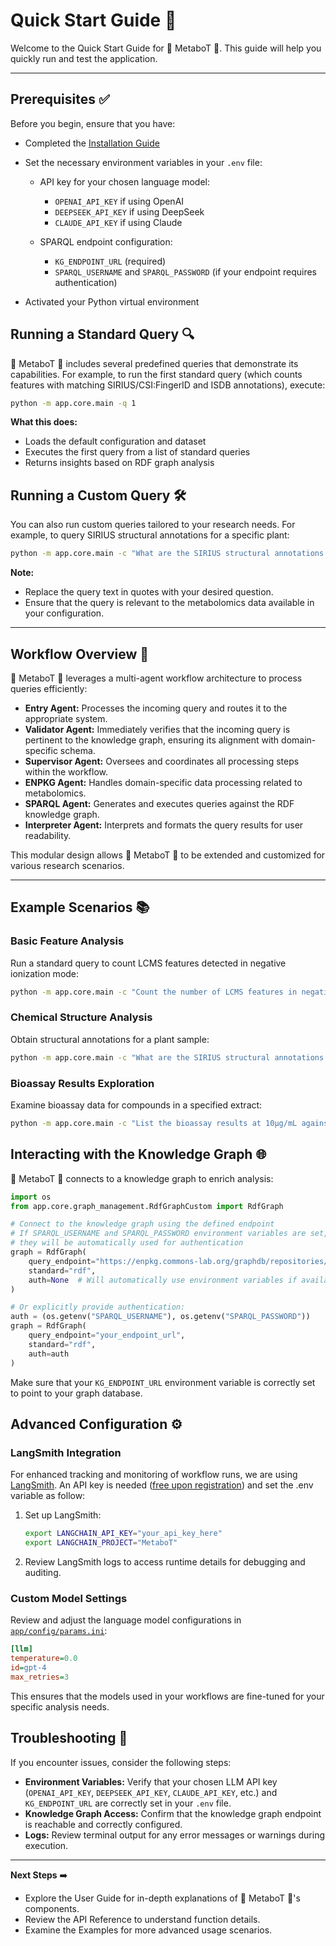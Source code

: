 # Quick Start Guide 🚀

Welcome to the Quick Start Guide for 🧪 MetaboT 🍵. This guide will help you quickly run and test the application.

---

## Prerequisites ✅

Before you begin, ensure that you have:

- Completed the [Installation Guide](installation.md)

- Set the necessary environment variables in your `.env` file:

    - API key for your chosen language model:
         - `OPENAI_API_KEY` if using OpenAI
         - `DEEPSEEK_API_KEY` if using DeepSeek
        - `CLAUDE_API_KEY` if using Claude

    -  SPARQL endpoint configuration:
         - `KG_ENDPOINT_URL` (required)
        - `SPARQL_USERNAME` and `SPARQL_PASSWORD` (if your endpoint requires authentication)
    
- Activated your Python virtual environment


## Running a Standard Query 🔍

🧪 MetaboT 🍵 includes several predefined queries that demonstrate its capabilities. For example, to run the first standard query (which counts features with matching SIRIUS/CSI:FingerID and ISDB annotations), execute:

```bash
python -m app.core.main -q 1
```

**What this does:**  
- Loads the default configuration and dataset  
- Executes the first query from a list of standard queries  
- Returns insights based on RDF graph analysis


## Running a Custom Query 🛠️

You can also run custom queries tailored to your research needs. For example, to query SIRIUS structural annotations for a specific plant:
```bash
python -m app.core.main -c "What are the SIRIUS structural annotations for Tabernaemontana coffeoides?"
```
**Note:**  
- Replace the query text in quotes with your desired question.  
- Ensure that the query is relevant to the metabolomics data available in your configuration.

---

## Workflow Overview 🔄

🧪 MetaboT 🍵 leverages a multi-agent workflow architecture to process queries efficiently:

- **Entry Agent:** Processes the incoming query and routes it to the appropriate system.
- **Validator Agent:** Immediately verifies that the incoming query is pertinent to the knowledge graph, ensuring its alignment with domain-specific schema.
- **Supervisor Agent:** Oversees and coordinates all processing steps within the workflow.
- **ENPKG Agent:** Handles domain-specific data processing related to metabolomics.
- **SPARQL Agent:** Generates and executes queries against the RDF knowledge graph.
- **Interpreter Agent:** Interprets and formats the query results for user readability.


This modular design allows 🧪 MetaboT 🍵 to be extended and customized for various research scenarios.

---

## Example Scenarios 📚

### Basic Feature Analysis
Run a standard query to count LCMS features detected in negative ionization mode:
```bash
python -m app.core.main -c "Count the number of LCMS features in negative ionization mode"
```

### Chemical Structure Analysis
Obtain structural annotations for a plant sample:
```bash
python -m app.core.main -c "What are the SIRIUS structural annotations for Tabernaemontana coffeoides?"
```

### Bioassay Results Exploration
Examine bioassay data for compounds in a specified extract:
```bash
python -m app.core.main -c "List the bioassay results at 10µg/mL against T.cruzi for lab extracts of Tabernaemontana coffeoides"
```

## Interacting with the Knowledge Graph 🌐

🧪 MetaboT 🍵 connects to a knowledge graph to enrich analysis:
```python
import os
from app.core.graph_management.RdfGraphCustom import RdfGraph

# Connect to the knowledge graph using the defined endpoint
# If SPARQL_USERNAME and SPARQL_PASSWORD environment variables are set,
# they will be automatically used for authentication
graph = RdfGraph(
    query_endpoint="https://enpkg.commons-lab.org/graphdb/repositories/ENPKG",
    standard="rdf",
    auth=None  # Will automatically use environment variables if available
)

# Or explicitly provide authentication:
auth = (os.getenv("SPARQL_USERNAME"), os.getenv("SPARQL_PASSWORD"))
graph = RdfGraph(
    query_endpoint="your_endpoint_url",
    standard="rdf",
    auth=auth
)
```
Make sure that your `KG_ENDPOINT_URL` environment variable is correctly set to point to your graph database.

## Advanced Configuration ⚙️

### LangSmith Integration

For enhanced tracking and monitoring of workflow runs, we are using [LangSmith](https://docs.smith.langchain.com/). An API key is needed ([free upon registration](https://www.langchain.com/langsmith)) and set the .env variable as follow:

1. Set up LangSmith:
    ```bash
    export LANGCHAIN_API_KEY="your_api_key_here"
    export LANGCHAIN_PROJECT="MetaboT"
    ```
2. Review LangSmith logs to access runtime details for debugging and auditing.

### Custom Model Settings

Review and adjust the language model configurations in [`app/config/params.ini`](https://github.com/holobiomicslab/MetaboT/blob/main/app/config/params.ini):
```ini
[llm]
temperature=0.0
id=gpt-4
max_retries=3
```
This ensures that the models used in your workflows are fine-tuned for your specific analysis needs.

## Troubleshooting 🐞

If you encounter issues, consider the following steps:

- **Environment Variables:** Verify that your chosen LLM API key (`OPENAI_API_KEY`, `DEEPSEEK_API_KEY`, `CLAUDE_API_KEY`, etc.) and `KG_ENDPOINT_URL` are correctly set in your `.env` file.
- **Knowledge Graph Access:** Confirm that the knowledge graph endpoint is reachable and correctly configured.
- **Logs:** Review terminal output for any error messages or warnings during execution.

---
**Next Steps** ➡️

- Explore the User Guide for in-depth explanations of 🧪 MetaboT 🍵's components.
- Review the API Reference to understand function details.
- Examine the Examples for more advanced usage scenarios.
